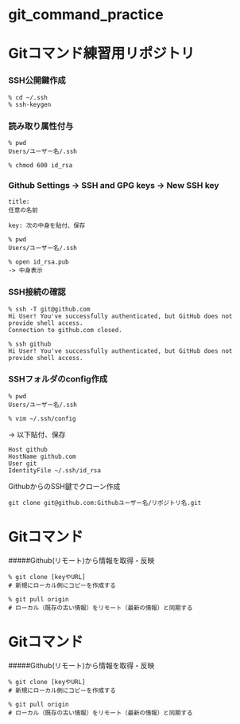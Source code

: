 # git_command_practice

# Gitコマンド練習用リポジトリ

### SSH公開鍵作成

```
% cd ~/.ssh
% ssh-keygen
```

### 読み取り属性付与

```
% pwd
Users/ユーザー名/.ssh

% chmod 600 id_rsa
```

### Github Settings -> SSH and GPG keys -> New SSH key

```
title:
任意の名前

key: 次の中身を貼付、保存
```
```
% pwd
Users/ユーザー名/.ssh

% open id_rsa.pub
-> 中身表示
```

### SSH接続の確認

```
% ssh -T git@github.com
Hi User! You've successfully authenticated, but GitHub does not provide shell access.
Connection to github.com closed.

% ssh github
Hi User! You've successfully authenticated, but GitHub does not provide shell access.
```

### SSHフォルダのconfig作成

```
% pwd
Users/ユーザー名/.ssh

% vim ~/.ssh/config
```

-> 以下貼付、保存

```
Host github
HostName github.com
User git
IdentityFile ~/.ssh/id_rsa
```

GithubからのSSH鍵でクローン作成

```
git clone git@github.com:Githubユーザー名/リポジトリ名.git
```

# Gitコマンド

#####Github(リモート)から情報を取得・反映

```
% git clone [keyやURL]
# 新規にローカル側にコピーを作成する
```

```
% git pull origin
# ローカル（既存の古い情報）をリモート（最新の情報）と同期する
```
# Gitコマンド

#####Github(リモート)から情報を取得・反映

```
% git clone [keyやURL]
# 新規にローカル側にコピーを作成する
```

```
% git pull origin
# ローカル（既存の古い情報）をリモート（最新の情報）と同期する
```

